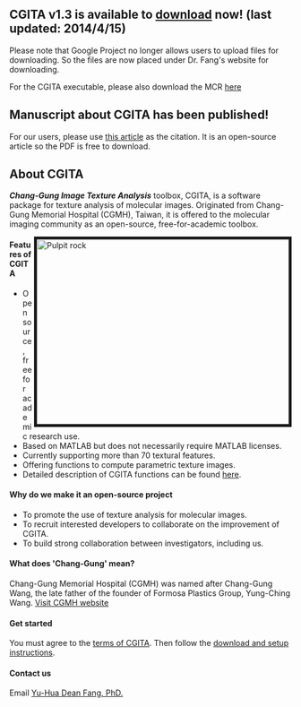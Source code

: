 ## CGITA v1.3 is available to [download](https://sites.google.com/site/deanfanglab/software/software-download) now! (last updated: 2014/4/15) ##
Please note that Google Project no longer allows users to upload files for downloading. So the files are now placed under Dr. Fang's website for downloading.

For the CGITA executable, please also download the MCR [here](http://www.mathworks.com/supportfiles/downloads/R2013b/deployment_files/R2013b/installers/win64/MCR_R2013b_win64_installer.exe)

## Manuscript about CGITA has been published! ##
For our users, please use [this article](http://www.hindawi.com/journals/bmri/2014/248505/) as the citation. It is an open-source article so the PDF is free to download.

## About CGITA ##
**_Chang-Gung Image Texture Analysis_** toolbox, CGITA, is a software package for texture analysis of molecular images. Originated from Chang-Gung Memorial Hospital (CGMH), Taiwan, it is offered to the molecular imaging community as an open-source, free-for-academic toolbox.

<img src='http://cgita.googlecode.com/svn/wiki/screen3.png' align='right' height='330' width='450' alt='Pulpit rock' border='5' />

#### Features of CGITA ####
  * Open source, free for academic research use.
  * Based on MATLAB but does not necessarily require MATLAB licenses.
  * Currently supporting more than 70 textural features.
  * Offering functions to compute parametric texture images.
  * Detailed description of CGITA functions can be found [here](CGITA_preview.md).
#### Why do we make it an open-source project ####
  * To promote the use of texture analysis for molecular images.
  * To recruit interested developers to collaborate on the improvement of CGITA.
  * To build strong collaboration between investigators, including us.

#### What does 'Chang-Gung' mean? ####
Chang-Gung Memorial Hospital (CGMH) was named after Chang-Gung Wang, the late father of the founder of Formosa Plastics Group, Yung-Ching Wang. [Visit CGMH website](http://www.cgmh.org.tw/eng2002/about01.htm)

#### Get started ####
You must agree to the [terms of CGITA](Terms_CGITA.md). Then follow the [download and setup instructions](download_setup.md).

#### Contact us ####
Email [Yu-Hua Dean Fang, PhD.](mailto:fang.phd@gmail.com)
